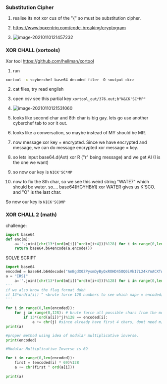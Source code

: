 ### Substitution Cipher
1) realise its not xor cus of the "{" so must be substitution cipher. 

2) https://www.boxentriq.com/code-breaking/cryptogram
3) ![image-20210110121457232](C:\Users\Sean\AppData\Roaming\Typora\typora-user-images\image-20210110121457232.png)


### XOR CHALL (xortools)
Xor tool https://github.com/hellman/xortool
1) run 

```bash
xortool -x <cyberchef base64 decoded file> -O <output dir>
```

2) cat files, try read english

3) open csv see this partial key ```xortool_out/376.out;b"N&CK'SC*MP"```

4) ![image-20210110121531060](C:\Users\Sean\AppData\Roaming\Typora\typora-user-images\image-20210110121531060.png)

5) looks like second char and 8th char is big gay. lets go use another cyberchef tab to xor it out.

6) looks like a conversation, so maybe instead of MY should be MR. 

7) now message xor key = encrypted. Since we have encrypted and message, we can do message encrypted xor message = key. 

8) so lets input base64.d(Axt) xor R ("r" being message) and we get AI (I is the one we want)

9) so now our key is ```NICK'SC*MP```

10) now to fix the 8th char, so we see this weird string "WATE7" which should be water. so....
base64(HGYHBh1) xor WATER gives us K'SCO. and "O" is the last char. 

So now our key is ```NICK'SCOMP```


### XOR CHALL 2 (math)
challenge:
```python
import base64
def enc(m):
    a=''.join([chr(13*(ord(m[i])^ord(m[i+4]))%128) for i in range(0,len(m)-4)])
    return base64.b64encode(a.encode())
```
SOLVE SCRIPT 
```python
import base64
encoded = base64.b64decode("AnBgdX0ZPysmDyByQxROHD45OQ0iVkI7L24kYnACXTA4QAo2WSo=")
a = "IRS{"
    a=''.join([chr(13*(ord(m[i])^ord(m[i+4]))%128) for i in range(0,len(m)-4)])
'''
if we also know the flag format duhh
if 13*ord(a[i]) ^ <brute force 128 numbers to see which map> = encoded[i], we know we correct
'''

for i in range(0,len(encoded)):
    for j in range(0,128): # brute force all possible chars from the mod
        if 13*(ord(a[i])^j)%128 == encoded[i]:
            a += chr(j) #since already have first 4 chars, dont need m[i+4]
print(a)

#proper method using idea of modular multiplicative inverse. 
print(encoded)

#Modular Multiplicative Inverse is 69          

for i in range(0,len(encoded)):
    first = (encoded[i] * 69)%128
    a += chr(first ^ ord(a[i]))
             
print(a)
```